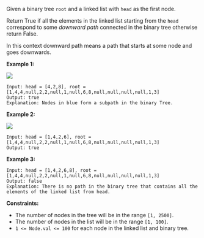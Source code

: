 Given a binary tree `root` and a linked list with `head` as the first node.

Return True if all the elements in the linked list starting from the `head`
correspond to some _downward path_ connected in the binary tree otherwise
return False.

In this context downward path means a path that starts at some node and goes
downwards.



**Example 1:**

**![](https://assets.leetcode.com/uploads/2020/02/12/sample_1_1720.png)**

    
    
    Input: head = [4,2,8], root = [1,4,4,null,2,2,null,1,null,6,8,null,null,null,null,1,3]
    Output: true
    Explanation: Nodes in blue form a subpath in the binary Tree.  
    

**Example 2:**

**![](https://assets.leetcode.com/uploads/2020/02/12/sample_2_1720.png)**

    
    
    Input: head = [1,4,2,6], root = [1,4,4,null,2,2,null,1,null,6,8,null,null,null,null,1,3]
    Output: true
    

**Example 3:**

    
    
    Input: head = [1,4,2,6,8], root = [1,4,4,null,2,2,null,1,null,6,8,null,null,null,null,1,3]
    Output: false
    Explanation: There is no path in the binary tree that contains all the elements of the linked list from head.
    



**Constraints:**

  * The number of nodes in the tree will be in the range `[1, 2500]`.
  * The number of nodes in the list will be in the range `[1, 100]`.
  * `1 <= Node.val <= 100` for each node in the linked list and binary tree.

